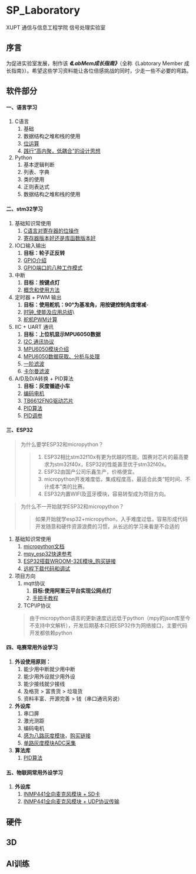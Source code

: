 # SP_Laboratory
XUPT 通信与信息工程学院 信号处理实验室 
## 序言
为促进实验室发展，制作该 ***《LabMem成长指南》***（全称《Labtorary Member 成长指南》）。希望这些学习资料能让各位倍感挑战的同时，少走一些不必要的弯路。

## 软件部分

#### 一、语言学习

1. C语言
   1. 基础
   2. 数据结构之堆和栈的使用
   3. [位运算](https://blog.csdn.net/hzf0701/article/details/117359478)
   4. [践行“高内聚，低耦合”的设计思想](https://www.zhihu.com/question/347264877)
2. Python
   1. 基本逻辑判断
   2. 列表、字典
   3. 类的使用
   4. 正则表达式
   5. 数据结构之堆和栈的使用

#### 二、stm32学习

1. 基础知识常使用
   1. [C语言对寄存器的位操作](https://blog.csdn.net/qixjocd12345/article/details/108304967)
   2. [寄存器版本好还是库函数版本好](https://blog.csdn.net/qq_35656655/article/details/119850030)
2. IO口输入输出
   1. **目标：轮子正反转**
   2. [GPIO介绍](https://blog.csdn.net/qq_44016222/article/details/123206403)
   3. [GPIO端口的八种工作模式](https://blog.csdn.net/k666499436/article/details/123845466?spm=1001.2014.3001.5501)
3. 中断
   1. **目标：按键点灯**
   2. [概念和使用方法](https://blog.csdn.net/qq_43572058/article/details/114550295)
4. 定时器 + PWM 输出 
   1. **目标：使用舵机：90°为基准角，用按键控制角度增减**-
   2. [时钟_使能及应用总结](https://blog.csdn.net/he__yuan/article/details/78821355)\
   3. [舵机PWM计算](https://blog.csdn.net/weixin_45930808/article/details/119117499#t1)
5. IIC + UART 通讯
   1. **目标：上位机显示MPU6050数据**
   2. [I2C 通讯协议](https://doc.embedfire.com/module/module_tutorial/zh/latest/Module_Manual/iic_class/iic.html)
   3. [MPU6050模块介绍](https://doc.embedfire.com/module/module_tutorial/zh/latest/Module_Manual/iic_class/mpu6050.html)
   4. [MPU6050数据获取、分析与处理](https://zhuanlan.zhihu.com/p/20082486)
   5. [一阶滤波](https://blog.csdn.net/bhniunan/article/details/104592806)
   6. [卡尔曼滤波](https://blog.csdn.net/weixin_44020886/article/details/105985860)
6. A/D及D/A转换 + PID算法
   1. **目标：灰度循迹小车**
   2. [编码电机](https://blog.csdn.net/cyj972628089/article/details/112852960)
   3. [TB6612FNG驱动芯片](https://blog.csdn.net/cyj972628089/article/details/112851786)
   4. [PID算法](https://blog.csdn.net/weixin_45751396/article/details/119721939)
   5. [PID调参](https://blog.csdn.net/wb790238030/article/details/92809538)

#### 三、ESP32
>为什么要学ESP32和micropython？
   >>1. ESP32相比stm32f10x有更为优越的性能。国赛对芯片的最高要求为stm32f40x，ESP32的性能甚至优于stm32f40x。
   >>2. ESP32由国产公司乐鑫生产，价格便宜。
   >>3. micropython开发难度低，集成程度高，最适合此类“短时间、不计成本”类的比赛。
   >>4. ESP32内置WIFI及蓝牙模块，容易转型成为项目方向。

>为什么不一开始就学ESP32和micropython？
   >>如果开始就学esp32+micropython，入手难度过低，容易形成代码开发随意和硬件资源浪费的习惯，从长远的学习来看是不合适的   

1. 基础知识常使用 
   1. [micropython文档](http://micropython.com.cn/en/latet/index-2.html)
   2. [mpy_esp32快速参考](http://micropython.com.cn/en/latet/esp32/quickref.html)
   3. [ESP32搭载WROOM-32E模块_购买链接](https://item.taobao.com/item.htm?_u=u20e5ma4kq6aea&id=672885629326&spm=a1z09.2.0.0.51a42e8dUHKo8X+)
   4. [远程下载代码和调试](https://www.bing.com/search?q=thonny+webrepl&form=ANNTH1&refig=6630dcf206ee4588bcc5e1eb16eb747c&pc=U531&adppc=EDGEESS&pqasv=thonny+web&pqlth=10&assgl=14&sgcn=thonny+webrepl&sgtpv=UT&swbcn=10&smvpcn=0&cvid=6630dcf206ee4588bcc5e1eb16eb747c&clckatsg=1&hsmssg=0)
2. 项目方向
   1. mqtt协议
      1. **目标:使用阿里云平台实现公网点灯**
      2. [手把手教程](https://blog.csdn.net/weixin_42089940/article/details/123012744)
   2. TCP\IP协议
   >由于micropython语言的更新速度远远低于python（mpy的json库至今不支持中文解析），开发后期基本只把ESP32作为网络接口，主要代码开发都依赖python

#### 四、电赛常用外设学习
1. **外设使用原则：** 
   1. 能少用中断就少用中断
   2. 能少用外设就少用外设
   3. 能少接线就少接线
   4. 及格货 > 富贵货 > 垃圾货
   5. 资料丰富、开源完善 > 钱（串口通讯另说）
2. **外设库**
   1. 串口屏 
   3. 激光测距
   4. 编码电机
   5. [感为八路灰度模块](https://github.com/AVA022hallo/SP_Laboratory/blob/main/gray_soft_ii2.py)，[购买链接](https://item.taobao.com/item.htm?_u=r20e5ma4kqa85b&id=700000730878&spm=a1z09.2.0.0.33672e8dTJ1wCW)
   6. [单路灰度模块ADC采集](https://github.com/AVA022hallo/SP_Laboratory/blob/main/gray_adc.py)
3. **算法库**
   1. [PID算法](https://github.com/AVA022hallo/SP_Laboratory/blob/main/pid.py)
#### 五、物联网常用外设学习
1. **外设库**
   1. [INMP441全向麦克风模块 + SD卡](https://github.com/AVA022hallo/SP_Laboratory/blob/main/microphone_sd.py)
   2. [INMP441全向麦克风模块 + UDP协议传输](https://github.com/AVA022hallo/SP_Laboratory/blob/main/microphone_udp.py)
  
## 硬件
## 3D
## AI训练


